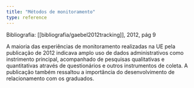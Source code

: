```yaml
---
title: "Métodos de monitoramento"
type: reference
---
```

Bibliografia: [[bibliografia/gaebel2012tracking]], 2012, pág 9

A maioria das experiências de monitoramento realizadas na UE pela publicação de 2012 indicava amplo uso de dados administrativos como instrimento principal, acompanhado de pesquisas qualitativas e quantitativas através de questionários e outros instrumentos de coleta. A publicação também ressaltou a importância do desenvolvimento de relacionamento com os graduados.

